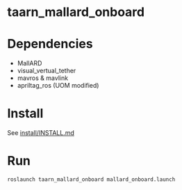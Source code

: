 # taarn_mallard_onboard

# Dependencies
- MallARD
- visual_vertual_tether
- mavros & mavlink
- apriltag_ros (UOM modified)

# Install
See [install/INSTALL.md](install/INSTALL.md)

# Run
```
roslaunch taarn_mallard_onboard mallard_onboard.launch
```
